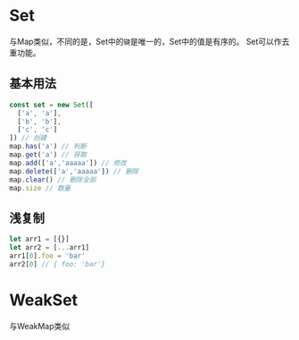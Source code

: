 # Set
与Map类似，不同的是，Set中的`键`是唯一的，Set中的值是有序的。
Set可以作去重功能。
## 基本用法
```js
const set = new Set([
  ['a', 'a'], 
  ['b', 'b'], 
  ['c', 'c']
]) // 创建
map.has('a') // 判断
map.get('a') // 获取
map.add(['a','aaaaa']) // 修改
map.delete(['a','aaaaa']) // 删除
map.clear() // 删除全部
map.size // 数量
```
## 浅复制
```js
let arr1 = [{}]
let arr2 = [...arr1]
arr1[0].foo = 'bar'
arr2[0] // { foo: 'bar'} 
```
# WeakSet
与WeakMap类似